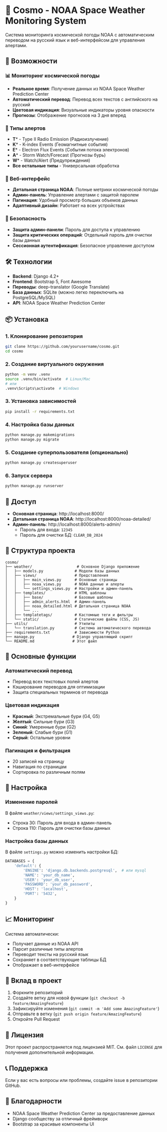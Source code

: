 # 🌌 Cosmo - NOAA Space Weather Monitoring System

Система мониторинга космической погоды NOAA с автоматическим переводом на русский язык и веб-интерфейсом для управления алертами.

## 🚀 Возможности

### 📊 Мониторинг космической погоды
- **Реальное время**: Получение данных из NOAA Space Weather Prediction Center
- **Автоматический перевод**: Перевод всех текстов с английского на русский
- **Цветовая индикация**: Визуальные индикаторы уровня опасности
- **Прогнозы**: Отображение прогнозов на 3 дня вперед

### 🔧 Типы алертов
- **T*** - Type II Radio Emission (Радиоизлучение)
- **K*** - K-index Events (Геомагнитные события)
- **E*** - Electron Flux Events (События потока электронов)
- **A*** - Storm Watch/Forecast (Прогнозы бурь)
- **W*** - Watch/Alert (Предупреждения)
- **Все остальные типы** - Универсальная обработка

### 🎨 Веб-интерфейс
- **Детальная страница NOAA**: Полные метрики космической погоды
- **Админ-панель**: Управление алертами с защитой паролем
- **Пагинация**: Удобный просмотр больших объемов данных
- **Адаптивный дизайн**: Работает на всех устройствах

### 🔐 Безопасность
- **Защита админ-панели**: Пароль для доступа к управлению
- **Защита критических операций**: Отдельный пароль для очистки базы данных
- **Сессионная аутентификация**: Безопасное управление доступом

## 🛠️ Технологии

- **Backend**: Django 4.2+
- **Frontend**: Bootstrap 5, Font Awesome
- **Переводы**: deep-translator (Google Translate)
- **База данных**: SQLite (можно легко переключить на PostgreSQL/MySQL)
- **API**: NOAA Space Weather Prediction Center

## 📦 Установка

### 1. Клонирование репозитория
```bash
git clone https://github.com/yourusername/cosmo.git
cd cosmo
```

### 2. Создание виртуального окружения
```bash
python -m venv .venv
source .venv/bin/activate  # Linux/Mac
# или
.venv\Scripts\activate  # Windows
```

### 3. Установка зависимостей
```bash
pip install -r requirements.txt
```

### 4. Настройка базы данных
```bash
python manage.py makemigrations
python manage.py migrate
```

### 5. Создание суперпользователя (опционально)
```bash
python manage.py createsuperuser
```

### 6. Запуск сервера
```bash
python manage.py runserver
```

## 🔑 Доступ

- **Основная страница**: http://localhost:8000/
- **Детальная страница NOAA**: http://localhost:8000/noaa-detailed/
- **Админ-панель**: http://localhost:8000/alerts-admin/
  - Пароль для входа: `12345`
  - Пароль для очистки БД: `CLEAR_DB_2024`

## 📁 Структура проекта

```
cosmo/
├── weather/                    # Основное Django приложение
│   ├── models.py              # Модели базы данных
│   ├── views/                 # Представления
│   │   ├── main_views.py      # Основные страницы
│   │   ├── noaa_views.py      # NOAA данные и алерты
│   │   └── settings_views.py  # Настройки и админ-панель
│   ├── templates/             # HTML шаблоны
│   │   ├── base/              # Базовые шаблоны
│   │   ├── admin_alerts.html  # Админ-панель
│   │   ├── noaa_detailed.html # Детальная страница NOAA
│   │   └── ...
│   ├── templatetags/          # Кастомные теги и фильтры
│   └── static/                # Статические файлы (CSS, JS)
├── utils/                     # Утилиты
│   └── translation.py         # Система автоматического перевода
├── requirements.txt           # Зависимости Python
├── manage.py                 # Django управляющий скрипт
└── README.md                 # Этот файл
```

## 🌟 Основные функции

### Автоматический перевод
- Перевод всех текстовых полей алертов
- Кэширование переводов для оптимизации
- Защита специальных терминов от перевода

### Цветовая индикация
- **Красный**: Экстремальные бури (G4, G5)
- **Желтый**: Сильные бури (G3)
- **Синий**: Умеренные бури (G2)
- **Зеленый**: Слабые бури (G1)
- **Серый**: Остальные уровни

### Пагинация и фильтрация
- 20 записей на страницу
- Навигация по страницам
- Сортировка по различным полям

## 🔧 Настройка

### Изменение паролей
В файле `weather/views/settings_views.py`:
- Строка 30: Пароль для входа в админ-панель
- Строка 110: Пароль для очистки базы данных

### Настройка базы данных
В файле `settings.py` можно изменить настройки БД:
```python
DATABASES = {
    'default': {
        'ENGINE': 'django.db.backends.postgresql',  # или mysql
        'NAME': 'your_db_name',
        'USER': 'your_db_user',
        'PASSWORD': 'your_db_password',
        'HOST': 'localhost',
        'PORT': '5432',
    }
}
```

## 📈 Мониторинг

Система автоматически:
- Получает данные из NOAA API
- Парсит различные типы алертов
- Переводит тексты на русский язык
- Сохраняет в соответствующие таблицы БД
- Отображает в веб-интерфейсе

## 🤝 Вклад в проект

1. Форкните репозиторий
2. Создайте ветку для новой функции (`git checkout -b feature/AmazingFeature`)
3. Зафиксируйте изменения (`git commit -m 'Add some AmazingFeature'`)
4. Отправьте в ветку (`git push origin feature/AmazingFeature`)
5. Откройте Pull Request

## 📄 Лицензия

Этот проект распространяется под лицензией MIT. См. файл `LICENSE` для получения дополнительной информации.

## 📞 Поддержка

Если у вас есть вопросы или проблемы, создайте issue в репозитории GitHub.

## 🙏 Благодарности

- NOAA Space Weather Prediction Center за предоставление данных
- Django сообществу за отличный фреймворк
- Bootstrap за красивые компоненты UI
